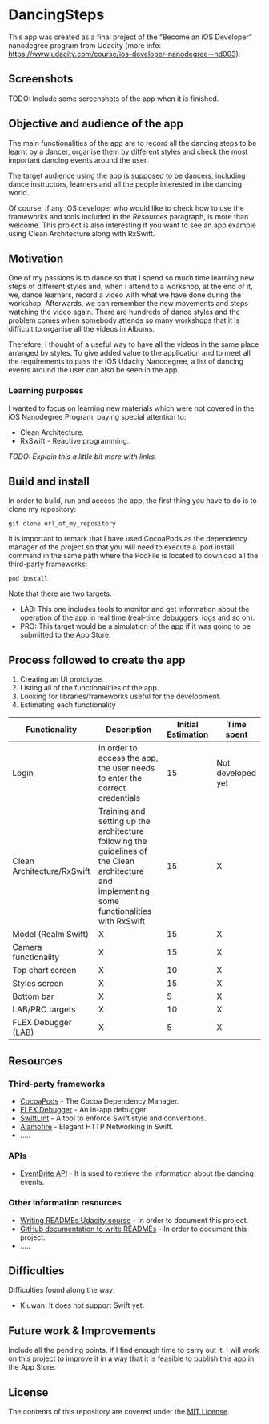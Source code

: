 # DancingSteps
This app was created as a final project of the “Become an iOS Developer” nanodegree program from Udacity (more info: https://www.udacity.com/course/ios-developer-nanodegree--nd003).

## Screenshots
TODO: Include some screenshots of the app when it is finished.

## Objective and audience of the app
 The main functionalities of the app are to record all the dancing steps to be learnt by a dancer, organise them by different styles and check the most important dancing events around the user.

 The target audience using the app is supposed to be dancers, including dance instructors, learners and all the people interested in the dancing world.

 Of course, if any iOS developer who would like to check how to use the frameworks and tools included in the *Resources* paragraph, is more than welcome. This project is also interesting if you want to see an app example using Clean Architecture along with RxSwift.

## Motivation
One of my passions is to dance so that I spend so much time learning new steps of different styles and, when I attend to a workshop, at the end of it, we, dance learners, record a video with what we have done during the workshop. Afterwards, we can remember the new movements and steps watching the video again. There are hundreds of dance styles and the problem comes when somebody attends so many workshops that it is difficult to organise all the videos in Albums.

Therefore,  I thought of a useful way to have all the videos in the same place arranged by styles. To give added value to the application and to meet all the requirements to pass the iOS Udacity Nanodegree, a list of dancing events around the user can also be seen in the app.

### Learning purposes
I wanted to focus on learning new materials which were not covered in the iOS Nanodegree Program, paying special attention to:
- Clean Architecture.
- RxSwift - Reactive programming.

*TODO: Explain this a little bit more with links.*

## Build and install
In order to build, run and access the app, the first thing you have to do is to clone my repository:
```
git clone url_of_my_repository
```
It is important to remark that I have used CocoaPods as the dependency manager of the project so that you will need to execute a ‘pod install’ command in the same path where the PodFile is located to download all the third-party frameworks:
```
pod install
```
Note that there are two targets:
* LAB: This one includes tools to monitor and get information about the operation of the app in real time (real-time debuggers, logs and so on).
* PRO: This target would be a simulation of the app if it was going to be submitted to the App Store.

## Process followed to create the app
1) Creating an UI prototype.
2) Listing all of the functionalities of the app.
3) Looking for libraries/frameworks useful for the development.
4) Estimating each functionality

| Functionality | Description | Initial Estimation | Time spent |
| --- | --- | --- | --- |
| Login | In order to access the app, the user needs to enter the correct credentials | 15 | Not developed yet |
| Clean Architecture/RxSwift | Training and setting up the architecture following the guidelines of the Clean architecture and implementing some functionalities with RxSwift | 15 | X |
| Model (Realm Swift) | X | 15 | X |
| Camera functionality | X | 15 | X |
| Top chart screen | X | 10 | X |
| Styles screen | X | 15 | X |
| Bottom bar | X | 5 | X |
| LAB/PRO targets | X | 10 | X |
| FLEX Debugger (LAB) | X | 5 | X |

## Resources
### Third-party frameworks
* [CocoaPods](https://github.com/CocoaPods/CocoaPods) - The Cocoa Dependency Manager.
* [FLEX Debugger](https://github.com/Flipboard/FLEX) - An in-app debugger.
* [SwiftLint](https://github.com/realm/SwiftLint) - A tool to enforce Swift style and conventions.
* [Alamofire](https://github.com/Alamofire/Alamofire) - Elegant HTTP Networking in Swift.
* .....
### APIs
* [EventBrite API](https://www.eventbriteapi.com/v3/) - It is used to retrieve the information about the dancing events.
### Other information resources
* [Writing READMEs Udacity course](https://www.udacity.com/course/writing-readmes--ud777) - In order to document this project.
* [GitHub documentation to write READMEs](https://help.github.com/categories/writing-on-github/) - In order to document this project.
* .....

## Difficulties
Difficulties found along the way:
* Kiuwan: It does not support Swift yet.

## Future work & Improvements
Include all the pending points.
If I find enough time to carry out it, I will work on this project to improve it in a way that it is feasible to publish this app in the App Store.

## License
The contents of this repository are covered under the [MIT License](LICENSE).
